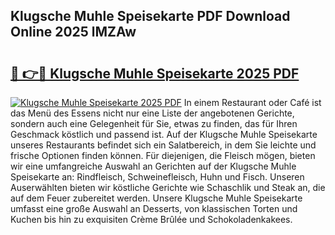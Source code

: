 ## Klugsche Muhle Speisekarte PDF Download Online 2025 lMZAw

# <h2><a href="http://gcbtrq.nevu.top/?p=Klugsche+Muhle+Speisekarte">🔗 👉🔴 Klugsche Muhle Speisekarte 2025 PDF</a></h2>

[![Klugsche Muhle Speisekarte 2025 PDF](https://i.imgur.com/dBaPXMq.png)](http://gcbtrq.nevu.top/?p=Klugsche+Muhle+Speisekarte)
In einem Restaurant oder Café ist das Menü des Essens nicht nur eine Liste der angebotenen Gerichte, sondern auch eine Gelegenheit für Sie, etwas zu finden, das für Ihren Geschmack köstlich und passend ist. Auf der Klugsche Muhle Speisekarte unseres Restaurants befindet sich ein Salatbereich, in dem Sie leichte und frische Optionen finden können. Für diejenigen, die Fleisch mögen, bieten wir eine umfangreiche Auswahl an Gerichten auf der Klugsche Muhle Speisekarte an: Rindfleisch, Schweinefleisch, Huhn und Fisch. Unseren Auserwählten bieten wir köstliche Gerichte wie Schaschlik und Steak an, die auf dem Feuer zubereitet werden. Unsere Klugsche Muhle Speisekarte umfasst eine große Auswahl an Desserts, von klassischen Torten und Kuchen bis hin zu exquisiten Crème Brûlée und Schokoladenkakees.
